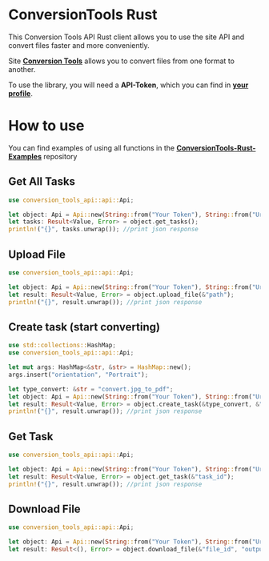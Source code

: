 # ConversionTools Rust
This Conversion Tools API Rust client allows you to use the site API and convert files faster and more conveniently.

Site [**Conversion Tools**](https://conversiontools.io/) allows you to convert files from one format to another.

To use the library, you will need a **API-Token**, which you can find in [**your profile**](https://conversiontools.io/profile).

# How to use
You can find examples of using all functions in the [**ConversionTools-Rust-Examples**](https://github.com/WinsomeQuill/ConversionTools-Rust-Examples/blob/main/src/main.rs) repository 

Get All Tasks
---
```Rust
use conversion_tools_api::api::Api;

let object: Api = Api::new(String::from("Your Token"), String::from("Url"));
let tasks: Result<Value, Error> = object.get_tasks();
println!("{}", tasks.unwrap()); //print json response
```

Upload File
---
```Rust
use conversion_tools_api::api::Api;

let object: Api = Api::new(String::from("Your Token"), String::from("Url"));
let result: Result<Value, Error> = object.upload_file(&"path");
println!("{}", result.unwrap()); //print json response
```

Create task (start converting)
---
```Rust
use std::collections::HashMap;
use conversion_tools_api::api::Api;

let mut args: HashMap<&str, &str> = HashMap::new();
args.insert("orientation", "Portrait");

let type_convert: &str = "convert.jpg_to_pdf";
let object: Api = Api::new(String::from("Your Token"), String::from("Url"));
let result: Result<Value, Error> = object.create_task(&type_convert, &"file_id", &args);
println!("{}", result.unwrap()); //print json response
```

Get Task
---
```Rust
use conversion_tools_api::api::Api;

let object: Api = Api::new(String::from("Your Token"), String::from("Url"));
let result: Result<Value, Error> = object.get_task(&"task_id");
println!("{}", result.unwrap()); //print json response
```

Download File
---
```Rust
use conversion_tools_api::api::Api;

let object: Api = Api::new(String::from("Your Token"), String::from("Url"));
let result: Result<(), Error> = object.download_file(&"file_id", "output_path");
```

